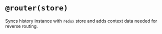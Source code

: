 # `@router(store)`

Syncs history instance with `redux` store and adds context data needed for reverse routing.
